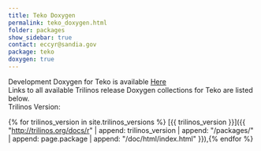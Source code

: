 ```yaml
---
title: Teko Doxygen
permalink: teko_doxygen.html
folder: packages
show_sidebar: true
contact: eccyr@sandia.gov
package: teko
doxygen: true
---
```


Development Doxygen for Teko is available [Here](http://trilinos.org/docs/dev/packages/teko/doc/html/index.html)  
Links to all available Trilinos release Doxygen collections for Teko are listed below.  
Trilinos Version:

{% for trilinos_version in site.trilinos_versions %}
[{{ trilinos_version }}]({{ "http://trilinos.org/docs/r" | append: trilinos_version | append: "/packages/" | append: page.package | append: "/doc/html/index.html" }}),{% endfor %}
